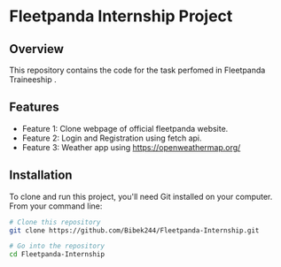 # Fleetpanda Internship Project

## Overview

This repository contains the code for the task perfomed in Fleetpanda Traineeship . 

## Features

- Feature 1: Clone webpage of official fleetpanda website.
- Feature 2: Login and Registration using fetch api.
- Feature 3: Weather app using https://openweathermap.org/

## Installation

To clone and run this project, you'll need Git installed on your computer. From your command line:

```bash
# Clone this repository
git clone https://github.com/Bibek244/Fleetpanda-Internship.git

# Go into the repository
cd Fleetpanda-Internship
